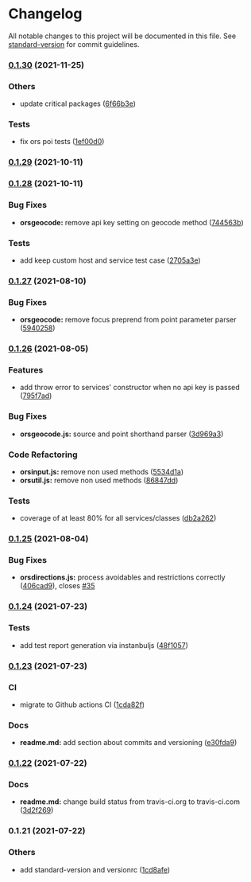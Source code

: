 # Changelog

All notable changes to this project will be documented in this file. See [standard-version](https://github.com/conventional-changelog/standard-version) for commit guidelines.

### [0.1.30](https://github.com/GIScience/openrouteservice-js/compare/v0.1.29...v0.1.30) (2021-11-25)


### Others

* update critical packages ([6f66b3e](https://github.com/GIScience/openrouteservice-js/commit/6f66b3ecd8274430c028e969d8247572e1d19ab0))


### Tests

* fix ors poi tests ([1ef00d0](https://github.com/GIScience/openrouteservice-js/commit/1ef00d0fa31560ef72d19901df77461edbf40b9b))

### [0.1.29](https://github.com/GIScience/openrouteservice-js/compare/v0.1.28...v0.1.29) (2021-10-11)

### [0.1.28](https://github.com/GIScience/openrouteservice-js/compare/v0.1.27...v0.1.28) (2021-10-11)


### Bug Fixes

* **orsgeocode:** remove api key setting on geocode method ([744563b](https://github.com/GIScience/openrouteservice-js/commit/744563b7766e7b4d5547f7905b98059366740115))


### Tests

* add keep custom host and service test case ([2705a3e](https://github.com/GIScience/openrouteservice-js/commit/2705a3e9339354ef571b1daa953dcfbc58b850c7))

### [0.1.27](https://github.com/GIScience/openrouteservice-js/compare/v0.1.26...v0.1.27) (2021-08-10)


### Bug Fixes

* **orsgeocode:** remove focus preprend from point parameter parser ([5940258](https://github.com/GIScience/openrouteservice-js/commit/5940258c65be4826197ddfb86bfdfc67691f3112))

### [0.1.26](https://github.com/GIScience/openrouteservice-js/compare/v0.1.25...v0.1.26) (2021-08-05)


### Features

* add throw error to services' constructor when no api key is passed ([795f7ad](https://github.com/GIScience/openrouteservice-js/commit/795f7ad9e7d4af86fea189f7bc43d137364ad6b0))


### Bug Fixes

* **orsgeocode.js:** source and point shorthand parser ([3d969a3](https://github.com/GIScience/openrouteservice-js/commit/3d969a3bc30d365ac86f4adde3c9888518e7072d))


### Code Refactoring

* **orsinput.js:** remove non used methods ([5534d1a](https://github.com/GIScience/openrouteservice-js/commit/5534d1a3c1800f0d5f6661f7a0ee20df3678a145))
* **orsutil.js:** remove non used methods ([86847dd](https://github.com/GIScience/openrouteservice-js/commit/86847dd1c70f35cb50ca0fab8b353d16812836f0))


### Tests

* coverage of at least 80% for all services/classes ([db2a262](https://github.com/GIScience/openrouteservice-js/commit/db2a2621e1e7dcc218ada6730883c09cb8aa2291))

### [0.1.25](https://github.com/GIScience/openrouteservice-js/compare/v0.1.24...v0.1.25) (2021-08-04)


### Bug Fixes

* **orsdirections.js:** process avoidables and restrictions correctly ([406cad9](https://github.com/GIScience/openrouteservice-js/commit/406cad99ec6f78d9b149a2f50388483c61b78b54)), closes [#35](https://github.com/GIScience/openrouteservice-js/issues/35)

### [0.1.24](https://github.com/GIScience/openrouteservice-js/compare/v0.1.23...v0.1.24) (2021-07-23)


### Tests

* add test report generation via instanbuljs ([48f1057](https://github.com/GIScience/openrouteservice-js/commit/48f10573cb99b649ffbde777aefbafdd027efc4b))

### [0.1.23](https://github.com/GIScience/openrouteservice-js/compare/v0.1.22...v0.1.23) (2021-07-23)


### CI

* migrate to Github actions CI ([1cda82f](https://github.com/GIScience/openrouteservice-js/commit/1cda82fff6909466e4d850db49a7aa4d8c81e6f2))


### Docs

* **readme.md:** add section about commits and versioning ([e30fda9](https://github.com/GIScience/openrouteservice-js/commit/e30fda90ca5785ca10379b08526528e8c1044ddc))

### [0.1.22](https://github.com/GIScience/openrouteservice-js/compare/v0.1.21...v0.1.22) (2021-07-22)


### Docs

* **readme.md:** change build status from travis-ci.org to travis-ci.com ([3d2f269](https://github.com/GIScience/openrouteservice-js/commit/3d2f26921cdc0a194f46b78b2f22657a36f75bbb))

### 0.1.21 (2021-07-22)


### Others

* add standard-version and versionrc ([1cd8afe](https://github.com/GIScience/openrouteservice-js/commit/1cd8afe1a575b684912eb5ff663e2d45fc869cb0))
